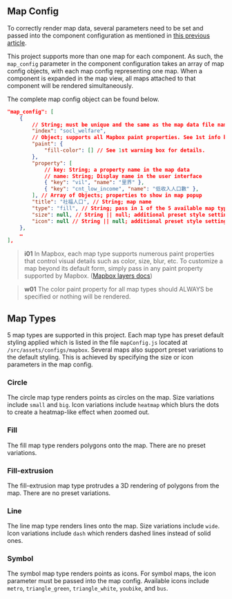 ## Map Config
To correctly render map data, several parameters need to be set and passed into the component configuration as mentioned in [this previous article](/front-end/introduction-to-components#component-configuration). 

This project supports more than one map for each component. As such, the `map_config` parameter in the component configuration takes an array of map config objects, with each map config representing one map. When a component is expanded in the map view, all maps attached to that component will be rendered simultaneously.

The complete map config object can be found below.
```json
"map_config": [
    {
        // String; must be unique and the same as the map data file name
        "index": "socl_welfare", 
        // Object; supports all Mapbox paint properties. See 1st info box below for details.
        "paint": {
            "fill-color": [] // See 1st warning box for details.
        }, 
        "property": [
	        // key: String; a property name in the map data
	        // name: String; Display name in the user interface
            { "key": "vil", "name": "里界" },
            { "key": "cnt_low_income", "name": "低收入人口數" },
        ], // Array of Objects; properties to show in map popup
        "title": "社福人口", // String; map name
        "type": "fill", // String; pass in 1 of the 5 available map types
        "size": null, // String || null; additional preset style setting. See next section.
        "icon": null // String || null; additional preset style setting. See next section
    },
    …
],
```

>**i01**
>In Mapbox, each map type supports numerous paint properties that control visual details such as color, size, blur, etc. To customize a map beyond its default form, simply pass in any paint property supported by Mapbox. ([Mapbox layers docs](https://docs.mapbox.com/mapbox-gl-js/style-spec/layers/))

>**w01**
>The color paint property for all map types should ALWAYS be specified or nothing will be rendered.

## Map Types
5 map types are supported in this project. Each map type has preset default styling applied which is listed in the file `mapConfig.js` located at `/src/assets/configs/mapbox`. Several maps also support preset variations to the default styling. This is achieved by specifying the size or icon parameters in the map config.

### Circle
The circle map type renders points as circles on the map. Size variations include `small` and `big`. Icon variations include `heatmap` which blurs the dots to create a heatmap-like effect when zoomed out.

### Fill
The fill map type renders polygons onto the map. There are no preset variations. 

### Fill-extrusion
The fill-extrusion map type protrudes a 3D rendering of polygons from the map. There are no preset variations.

### Line
The line map type renders lines onto the map. Size variations include `wide`. Icon variations include `dash` which renders dashed lines instead of solid ones.

### Symbol
The symbol map type renders points as icons. For symbol maps, the icon parameter must be passed into the map config. Available icons include `metro`, `triangle_green`, `triangle_white`, `youbike`, and `bus`.
